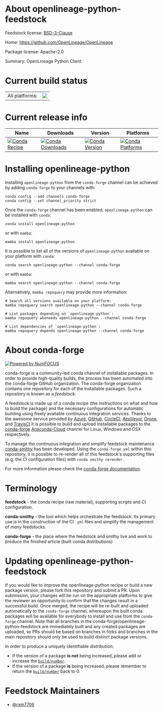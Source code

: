 About openlineage-python-feedstock
==================================

Feedstock license: [BSD-3-Clause](https://github.com/conda-forge/openlineage-python-feedstock/blob/main/LICENSE.txt)

Home: https://github.com/OpenLineage/OpenLineage

Package license: Apache-2.0

Summary: OpenLineage Python Client

Current build status
====================


<table><tr><td>All platforms:</td>
    <td>
      <a href="https://dev.azure.com/conda-forge/feedstock-builds/_build/latest?definitionId=19517&branchName=main">
        <img src="https://dev.azure.com/conda-forge/feedstock-builds/_apis/build/status/openlineage-python-feedstock?branchName=main">
      </a>
    </td>
  </tr>
</table>

Current release info
====================

| Name | Downloads | Version | Platforms |
| --- | --- | --- | --- |
| [![Conda Recipe](https://img.shields.io/badge/recipe-openlineage--python-green.svg)](https://anaconda.org/conda-forge/openlineage-python) | [![Conda Downloads](https://img.shields.io/conda/dn/conda-forge/openlineage-python.svg)](https://anaconda.org/conda-forge/openlineage-python) | [![Conda Version](https://img.shields.io/conda/vn/conda-forge/openlineage-python.svg)](https://anaconda.org/conda-forge/openlineage-python) | [![Conda Platforms](https://img.shields.io/conda/pn/conda-forge/openlineage-python.svg)](https://anaconda.org/conda-forge/openlineage-python) |

Installing openlineage-python
=============================

Installing `openlineage-python` from the `conda-forge` channel can be achieved by adding `conda-forge` to your channels with:

```
conda config --add channels conda-forge
conda config --set channel_priority strict
```

Once the `conda-forge` channel has been enabled, `openlineage-python` can be installed with `conda`:

```
conda install openlineage-python
```

or with `mamba`:

```
mamba install openlineage-python
```

It is possible to list all of the versions of `openlineage-python` available on your platform with `conda`:

```
conda search openlineage-python --channel conda-forge
```

or with `mamba`:

```
mamba search openlineage-python --channel conda-forge
```

Alternatively, `mamba repoquery` may provide more information:

```
# Search all versions available on your platform:
mamba repoquery search openlineage-python --channel conda-forge

# List packages depending on `openlineage-python`:
mamba repoquery whoneeds openlineage-python --channel conda-forge

# List dependencies of `openlineage-python`:
mamba repoquery depends openlineage-python --channel conda-forge
```


About conda-forge
=================

[![Powered by
NumFOCUS](https://img.shields.io/badge/powered%20by-NumFOCUS-orange.svg?style=flat&colorA=E1523D&colorB=007D8A)](https://numfocus.org)

conda-forge is a community-led conda channel of installable packages.
In order to provide high-quality builds, the process has been automated into the
conda-forge GitHub organization. The conda-forge organization contains one repository
for each of the installable packages. Such a repository is known as a *feedstock*.

A feedstock is made up of a conda recipe (the instructions on what and how to build
the package) and the necessary configurations for automatic building using freely
available continuous integration services. Thanks to the awesome service provided by
[Azure](https://azure.microsoft.com/en-us/services/devops/), [GitHub](https://github.com/),
[CircleCI](https://circleci.com/), [AppVeyor](https://www.appveyor.com/),
[Drone](https://cloud.drone.io/welcome), and [TravisCI](https://travis-ci.com/)
it is possible to build and upload installable packages to the
[conda-forge](https://anaconda.org/conda-forge) [Anaconda-Cloud](https://anaconda.org/)
channel for Linux, Windows and OSX respectively.

To manage the continuous integration and simplify feedstock maintenance
[conda-smithy](https://github.com/conda-forge/conda-smithy) has been developed.
Using the ``conda-forge.yml`` within this repository, it is possible to re-render all of
this feedstock's supporting files (e.g. the CI configuration files) with ``conda smithy rerender``.

For more information please check the [conda-forge documentation](https://conda-forge.org/docs/).

Terminology
===========

**feedstock** - the conda recipe (raw material), supporting scripts and CI configuration.

**conda-smithy** - the tool which helps orchestrate the feedstock.
                   Its primary use is in the construction of the CI ``.yml`` files
                   and simplify the management of *many* feedstocks.

**conda-forge** - the place where the feedstock and smithy live and work to
                  produce the finished article (built conda distributions)


Updating openlineage-python-feedstock
=====================================

If you would like to improve the openlineage-python recipe or build a new
package version, please fork this repository and submit a PR. Upon submission,
your changes will be run on the appropriate platforms to give the reviewer an
opportunity to confirm that the changes result in a successful build. Once
merged, the recipe will be re-built and uploaded automatically to the
`conda-forge` channel, whereupon the built conda packages will be available for
everybody to install and use from the `conda-forge` channel.
Note that all branches in the conda-forge/openlineage-python-feedstock are
immediately built and any created packages are uploaded, so PRs should be based
on branches in forks and branches in the main repository should only be used to
build distinct package versions.

In order to produce a uniquely identifiable distribution:
 * If the version of a package **is not** being increased, please add or increase
   the [``build/number``](https://docs.conda.io/projects/conda-build/en/latest/resources/define-metadata.html#build-number-and-string).
 * If the version of a package **is** being increased, please remember to return
   the [``build/number``](https://docs.conda.io/projects/conda-build/en/latest/resources/define-metadata.html#build-number-and-string)
   back to 0.

Feedstock Maintainers
=====================

* [@rxm7706](https://github.com/rxm7706/)

